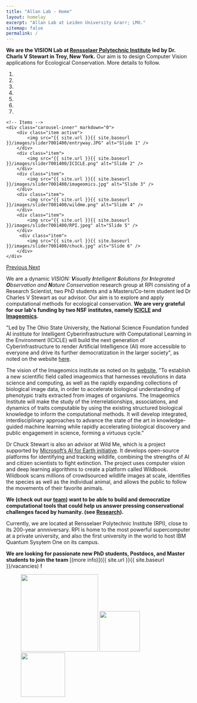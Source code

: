 ```yaml
---
title: "Allan Lab - Home"
layout: homelay
excerpt: "Allan Lab at Leiden University &rarr; LMU."
sitemap: false
permalink: /
---
```


**We are the VISION Lab at [Rensselaer Polytechnic Institute](https://www.rpi.edu/) led by Dr. Charls V Stewart in Troy, New York.** Our aim is to design Computer Vision applications for Ecological Conservation.
More details to follow.


<div markdown="0" id="carousel" class="carousel slide" data-ride="carousel" data-interval="4000" data-pause="hover" >
    <!-- Menu -->
    <ol class="carousel-indicators">
        <li data-target="#carousel" data-slide-to="0" class="active"></li>
        <li data-target="#carousel" data-slide-to="1"></li>
        <li data-target="#carousel" data-slide-to="2"></li>
        <li data-target="#carousel" data-slide-to="3"></li>
        <li data-target="#carousel" data-slide-to="4"></li>
        <li data-target="#carousel" data-slide-to="5"></li>
        <li data-target="#carousel" data-slide-to="6"></li>
    </ol>

    <!-- Items -->
    <div class="carousel-inner" markdown="0">
        <div class="item active">
            <img src="{{ site.url }}{{ site.baseurl }}/images/slider7001400/entryway.JPG" alt="Slide 1" />
        </div>
        <div class="item">
            <img src="{{ site.url }}{{ site.baseurl }}/images/slider7001400/ICICLE.png" alt="Slide 2" />
        </div>
        <div class="item">
            <img src="{{ site.url }}{{ site.baseurl }}/images/slider7001400/imageomics.jpg" alt="Slide 3" />
        </div>
        <div class="item">
            <img src="{{ site.url }}{{ site.baseurl }}/images/slider7001400/wildme.png" alt="Slide 4" />
        </div>
        <div class="item">
            <img src="{{ site.url }}{{ site.baseurl }}/images/slider7001400/RPI.jpeg" alt="Slide 5" />
        </div>       
         <div class="item">
            <img src="{{ site.url }}{{ site.baseurl }}/images/slider7001400/chuck.jpg" alt="Slide 6" />
        </div>
    </div>
  <a class="left carousel-control" href="#carousel" role="button" data-slide="prev">
    <span class="glyphicon glyphicon-chevron-left" aria-hidden="true"></span>
    <span class="sr-only">Previous</span>
  </a>
  <a class="right carousel-control" href="#carousel" role="button" data-slide="next">
    <span class="glyphicon glyphicon-chevron-right" aria-hidden="true"></span>
    <span class="sr-only">Next</span>
  </a>
</div>


We are a dynamic _VISION: **V**isually **I**ntelligent **S**olutions for **I**ntegrated **O**bservation and **N**ature Conservation_ research group at RPI consisting of a Research Scientist, two PhD students and a Masters/Co-term student led Dr Charles V Stewart as our advisor. Our aim is to explore and apply computational methods for ecological conservation. **We are very grateful for our lab's funding by two NSF institutes, namely [ICICLE](https://icicle.osu.edu/) and [Imageomics](https://imageomics.osu.edu/).** 

"Led by The Ohio State University, the National Science Foundation funded AI institute for Intelligent Cyberinfrastructure with Computational Learning in the Environment (ICICLE) will build the next generation of Cyberinfrastructure to render Artificial Intelligence (AI) more accessible to everyone and drive its further democratization in the larger society", as noted on the website [here](https://icicle.osu.edu/).

The vision of the Imageomics institute as noted on its [website](https://imageomics.osu.edu/), "To establish a new scientific field called imageomics that harnesses revolutions in data science and computing, as well as the rapidly expanding collections of biological image data, in order to accelerate biological understanding of phenotypic traits extracted from images of organisms. The Imageomics Institute will make the study of the interrelationships, associations, and dynamics of traits computable by using the existing structured biological knowledge to inform the computational methods. It will develop integrated, interdisciplinary approaches to advance the state of the art in knowledge-guided machine learning while rapidly accelerating biological discovery and public engagement in science, forming a virtuous cycle."

Dr Chuck Stewart is also an advisor at Wild Me, which is a project supported by [Microsoft’s AI for Earth initiative](https://www.microsoft.com/en-us/ai/ai-for-earth-Wild-Me). It develops open-source platforms for identifying and tracking wildlife, combining the strengths of AI and citizen scientists to fight extinction. The project uses computer vision and deep learning algorithms to create a platform called Wildbook. Wildbook scans millions of crowdsourced wildlife images at scale, identifies the species as well as the individual animal, and allows the public to follow the movements of their favorite animals. 

**We (check out our [team](team)) want to be able to build and democratize computational tools that could help us answer pressing conservational challenges faced by humanity. (see [Research](research)).**

Currently, we are located at Rensselaer Polytechnic Institute (RPI), close to its 200-year annniversary. RPI is home to the most powerful supercomputer at a private university, and also the first university in the world to host IBM Quantum Sysytem One on its campus.


 **We are  looking for passionate new PhD students, Postdocs, and Master students to join the team** [(more info)]({{ site.url }}{{ site.baseurl }}/vacancies) **!**




<figure class="fourth">
  <img src="{{ site.url }}{{ site.baseurl }}/images/logopic/icicle.jpeg" style="width: 210px">
  <img src="{{ site.url }}{{ site.baseurl }}/images/logopic/imageomics.jpg" style="width: 110px">
  <img src="{{ site.url }}{{ site.baseurl }}/images/logopic/microsoft.png" style="width: 120px">
</figure>
